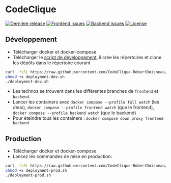 # CodeClique

[![Dernière release](https://img.shields.io/github/v/release/CodeClique-RobertDoisneau/deployment?style=for-the-badge)](https://github.com/CodeClique-RobertDoisneau/deployment/releases)
[![Frontend issues](https://img.shields.io/github/issues/CodeClique-RobertDoisneau/frontend?label=frontend%20issues&style=for-the-badge)](https://github.com/CodeClique-RobertDoisneau/frontend/issues)
[![Backend issues](https://img.shields.io/github/issues/CodeClique-RobertDoisneau/backend?label=backend%20issues&style=for-the-badge)](https://github.com/CodeClique-RobertDoisneau/backend/issues)
[![License](https://img.shields.io/github/license/CodeClique-RobertDoisneau/deployment?style=for-the-badge)](https://github.com/CodeClique-RobertDoisneau/deployment/blob/main/LICENSE)

## Développement

- Télécharger docker et docker-compose
- Télécharger le [script de développement](https://raw.githubusercontent.com/CodeClique-RobertDoisneau/deployment/main/deployment-dev.sh), il crée les répertoires et clone les dépôts dans le répertoire courant
```bash
curl -fsSL https://raw.githubusercontent.com/CodeClique-RobertDoisneau/deployment/main/deployment-dev.sh -o deployment-dev.sh
chmod +x deployment-dev.sh
./deployment-dev.sh
```
- Les technos se trouvent dans les différentes branches de `frontend` et `backend`.
- Lancer les containers avec `docker compose --profile full watch` (les deux), `docker compose --profile frontend watch` (que le frontend), `docker compose --profile backend watch` (que le backend)
- Pour éteindre tous les containers : `docker compose down proxy frontend backend`

## Production

- Télécharger docker et docker-compose
- Lancez les commandes de mise en production:

```bash
curl -fsSL https://raw.githubusercontent.com/CodeClique-RobertDoisneau/deployment/main/deployment-prod.sh -o deployment-prod.sh
chmod +x deployment-prod.sh
./deployment-prod.sh
```
